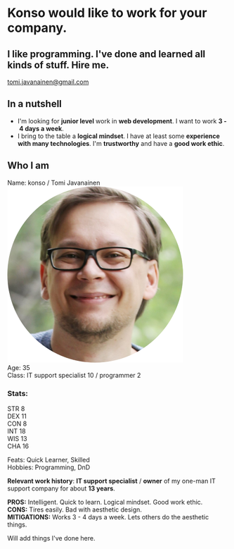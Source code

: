 # Konso would like to work for your company.  
## I like programming. I've done and learned all kinds of stuff. Hire me.
[tomi.javanainen@gmail.com](mailto:tomi.javanainen@gmail.com)  
  
## In a nutshell
* I'm looking for **junior level** work in **web development**. I want to work **3&nbsp;-&nbsp;4 days a week**.
* I bring to the table a **logical mindset**. I have at least some **experience with many technologies**. I'm **trustworthy** and have a **good work ethic**.  
  
## Who I am
Name: konso / Tomi Javanainen  
![konso's face](images/face-circle-cropped-400.png "konso's face")  
Age:  35  
Class: IT support specialist 10 / programmer 2  
### Stats:
STR 8  
DEX 11  
CON 8  
INT 18  
WIS 13  
CHA 16

Feats: Quick Learner, Skilled  
Hobbies: Programming, DnD  
  
**Relevant work history**: **IT support specialist** / **owner** of my one-man IT support company for about **13 years**.  
  
**PROS:** Intelligent. Quick to learn. Logical mindset. Good work ethic.   
**CONS:** Tires easily. Bad with aesthetic design.  
**MITIGATIONS:** Works 3&nbsp;-&nbsp;4 days a week. Lets others do the aesthetic things.  

Will add things I've done here.